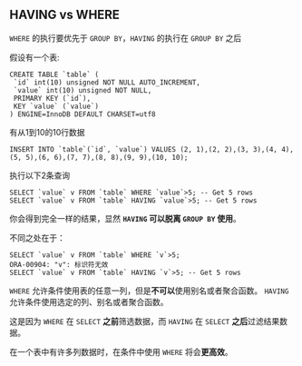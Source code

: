 ## HAVING vs WHERE
`WHERE` 的执行要优先于 `GROUP BY`，`HAVING` 的执行在 `GROUP BY` 之后

假设有一个表:
```
CREATE TABLE `table` (
 `id` int(10) unsigned NOT NULL AUTO_INCREMENT,
 `value` int(10) unsigned NOT NULL,
 PRIMARY KEY (`id`),
 KEY `value` (`value`)
) ENGINE=InnoDB DEFAULT CHARSET=utf8
```
有从1到10的10行数据
```
INSERT INTO `table`(`id`, `value`) VALUES (2, 1),(2, 2),(3, 3),(4, 4),(5, 5),(6, 6),(7, 7),(8, 8),(9, 9),(10, 10);
```
执行以下2条查询
```
SELECT `value` v FROM `table` WHERE `value`>5; -- Get 5 rows
SELECT `value` v FROM `table` HAVING `value`>5; -- Get 5 rows
```
你会得到完全一样的结果，显然 **`HAVING` 可以脱离 `GROUP BY` 使用**。

不同之处在于：
```
SELECT `value` v FROM `table` WHERE `v`>5;
ORA-00904: "v": 标识符无效
SELECT `value` v FROM `table` HAVING `v`>5; -- Get 5 rows
```
`WHERE` 允许条件使用表的任意一列，但是**不可以**使用别名或者聚合函数。
`HAVING` 允许条件使用选定的列、别名或者聚合函数。

这是因为 `WHERE` 在 `SELECT` **之前**筛选数据，而 `HAVING` 在 `SELECT` **之后**过滤结果数据。

在一个表中有许多列数据时，在条件中使用 `WHERE` 将会**更高效**。